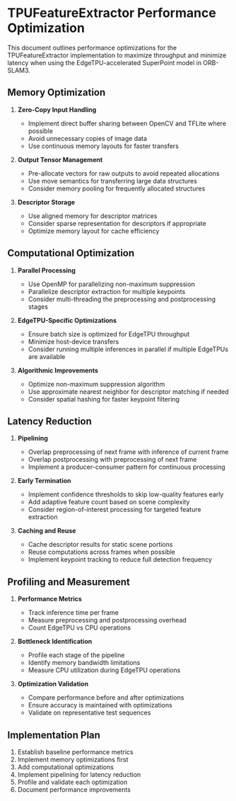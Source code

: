 # TPUFeatureExtractor Performance Optimization

This document outlines performance optimizations for the TPUFeatureExtractor implementation to maximize throughput and minimize latency when using the EdgeTPU-accelerated SuperPoint model in ORB-SLAM3.

## Memory Optimization

1. **Zero-Copy Input Handling**
   - Implement direct buffer sharing between OpenCV and TFLite where possible
   - Avoid unnecessary copies of image data
   - Use continuous memory layouts for faster transfers

2. **Output Tensor Management**
   - Pre-allocate vectors for raw outputs to avoid repeated allocations
   - Use move semantics for transferring large data structures
   - Consider memory pooling for frequently allocated structures

3. **Descriptor Storage**
   - Use aligned memory for descriptor matrices
   - Consider sparse representation for descriptors if appropriate
   - Optimize memory layout for cache efficiency

## Computational Optimization

1. **Parallel Processing**
   - Use OpenMP for parallelizing non-maximum suppression
   - Parallelize descriptor extraction for multiple keypoints
   - Consider multi-threading the preprocessing and postprocessing stages

2. **EdgeTPU-Specific Optimizations**
   - Ensure batch size is optimized for EdgeTPU throughput
   - Minimize host-device transfers
   - Consider running multiple inferences in parallel if multiple EdgeTPUs are available

3. **Algorithmic Improvements**
   - Optimize non-maximum suppression algorithm
   - Use approximate nearest neighbor for descriptor matching if needed
   - Consider spatial hashing for faster keypoint filtering

## Latency Reduction

1. **Pipelining**
   - Overlap preprocessing of next frame with inference of current frame
   - Overlap postprocessing with preprocessing of next frame
   - Implement a producer-consumer pattern for continuous processing

2. **Early Termination**
   - Implement confidence thresholds to skip low-quality features early
   - Add adaptive feature count based on scene complexity
   - Consider region-of-interest processing for targeted feature extraction

3. **Caching and Reuse**
   - Cache descriptor results for static scene portions
   - Reuse computations across frames when possible
   - Implement keypoint tracking to reduce full detection frequency

## Profiling and Measurement

1. **Performance Metrics**
   - Track inference time per frame
   - Measure preprocessing and postprocessing overhead
   - Count EdgeTPU vs CPU operations

2. **Bottleneck Identification**
   - Profile each stage of the pipeline
   - Identify memory bandwidth limitations
   - Measure CPU utilization during EdgeTPU operations

3. **Optimization Validation**
   - Compare performance before and after optimizations
   - Ensure accuracy is maintained with optimizations
   - Validate on representative test sequences

## Implementation Plan

1. Establish baseline performance metrics
2. Implement memory optimizations first
3. Add computational optimizations
4. Implement pipelining for latency reduction
5. Profile and validate each optimization
6. Document performance improvements
